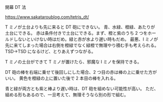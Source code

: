 開幕 DT 法

https://www.sakataroublog.com/tetris_dt/

T ミノが土台よりも先に来ると DT 砲にできない。
青、水緑、橙緑、あたりが土台にできる。
赤は条件付きで土台にできる。まず、橙と紫のうち 2 つをホールドしないといけない時はだめ。緑と赤が水より遅い時もだめ。
最悪、I ミノが先に来てしまった場合は右側を橙緑でなく緑橙で無理やり積む手も考えられる。TSD→TSD になるけど、とりあえずつながる。

T ミノの土台ができて T ミノが置けたら、邪魔な I ミノを保持できる。

DT 砲の棒を右端に乗せて後回しにした場合、2 つ目の赤は棒の上に乗せた方がいい。
黄色を橙緑の上に置いた後で 2 本目の棒を入れる。

青と緑が両方とも紫と棒より遅い時は、DT 砲を組めない可能性が高い。
ただ、組める形もあるので、一旦考えて、無理そうなら別の形で組む。
